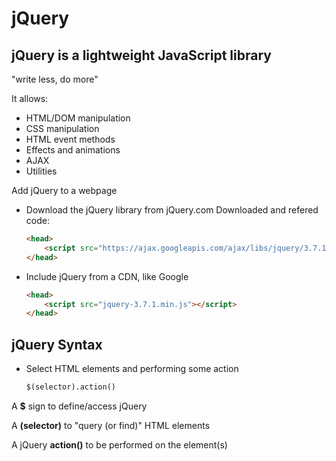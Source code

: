 # jQuery


## jQuery is a lightweight JavaScript library

"write less, do more"

It allows:

- HTML/DOM manipulation
- CSS manipulation
- HTML event methods
- Effects and animations
- AJAX
- Utilities


Add jQuery to a webpage

- Download the jQuery library from jQuery.com
    Downloaded and refered code:

    ```html
    <head>
        <script src="https://ajax.googleapis.com/ajax/libs/jquery/3.7.1/jquery.min.js"></script>
    </head>
    ```

- Include jQuery from a CDN, like Google

    ```html
    <head>
        <script src="jquery-3.7.1.min.js"></script>
    </head>
    ```

## jQuery Syntax


- Select HTML elements and performing some action

    ```html
    $(selector).action()
    ```

A **$** sign to define/access jQuery

A **(selector)** to "query (or find)" HTML elements

A jQuery **action()** to be performed on the element(s)




